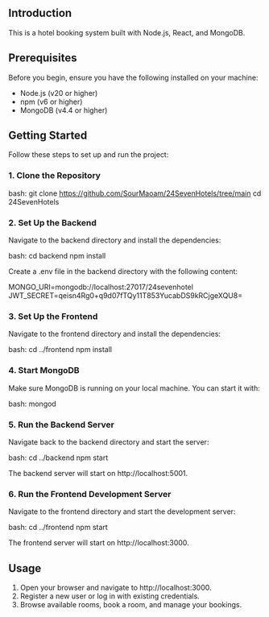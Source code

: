 ## Introduction

This is a hotel booking system built with Node.js, React, and MongoDB.

## Prerequisites

Before you begin, ensure you have the following installed on your machine:

- Node.js (v20 or higher)
- npm (v6 or higher)
- MongoDB (v4.4 or higher)

## Getting Started

Follow these steps to set up and run the project:

### 1. Clone the Repository

bash:
git clone https://github.com/SourMaoam/24SevenHotels/tree/main
cd 24SevenHotels


### 2. Set Up the Backend

Navigate to the backend directory and install the dependencies:

bash:
cd backend
npm install


Create a .env file in the backend directory with the following content:

MONGO_URI=mongodb://localhost:27017/24sevenhotel
JWT_SECRET=qeisn4Rg0+q9d07fTQy11T853YucabDS9kRCjgeXQU8=


### 3. Set Up the Frontend

Navigate to the frontend directory and install the dependencies:

bash:
cd ../frontend
npm install


### 4. Start MongoDB

Make sure MongoDB is running on your local machine. You can start it with:

bash:
mongod


### 5. Run the Backend Server

Navigate back to the backend directory and start the server:

bash:
cd ../backend
npm start


The backend server will start on http://localhost:5001.

### 6. Run the Frontend Development Server

Navigate to the frontend directory and start the development server:

bash:
cd ../frontend
npm start


The frontend server will start on http://localhost:3000.

## Usage

1. Open your browser and navigate to http://localhost:3000.
2. Register a new user or log in with existing credentials.
3. Browse available rooms, book a room, and manage your bookings.
